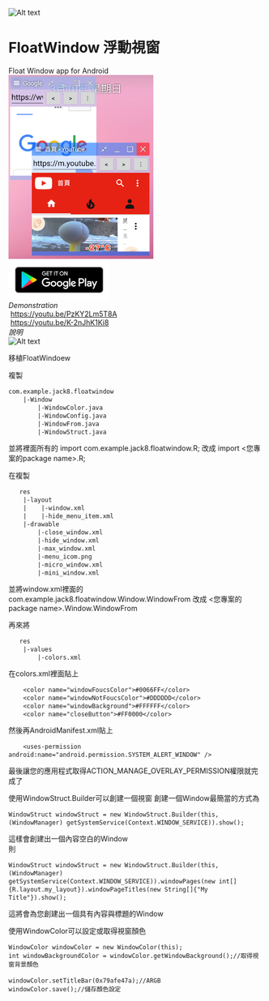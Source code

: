 ![Alt text](app/src/main/res/drawable/icom.png)
# FloatWindow 浮動視窗
Float Window app for Android\
![Alt text](Demonstration.png)
\
[<img src="google-play-badge.png" width="200"></img>](https://play.google.com/store/apps/details?id=com.jack850628.floatwindow)
 \
*Demonstration*\
  https://youtu.be/PzKY2Lm5T8A \
  https://youtu.be/K-2nJhK1Ki8 
  \
  *說明*\
  ![Alt text](Demonstration2.png)


移植FloatWindoew

複製
```
com.example.jack8.floatwindow
    |-Window
        |-WindowColor.java
        |-WindowConfig.java
        |-WindowFrom.java
        |-WindowStruct.java
```
並將裡面所有的 import com.example.jack8.floatwindow.R; 改成 import <您專案的package name>.R;

在複製
```
   res
    |-layout
    |    |-window.xml
    |    |-hide_menu_item.xml
    |-drawable
        |-close_window.xml
        |-hide_window.xml
        |-max_window.xml
        |-menu_icom.png
        |-micro_window.xml
        |-mini_window.xml
```
並將window.xml裡面的 com.example.jack8.floatwindow.Window.WindowFrom 改成 <您專案的package name>.Window.WindowFrom

再來將
```
   res
    |-values
        |-colors.xml
```
在colors.xml裡面貼上
```
    <color name="windowFoucsColor">#0066FF</color>
    <color name="windowNotFoucsColor">#DDDDDD</color>
    <color name="windowBackground">#FFFFFF</color>
    <color name="closeButton">#FF0000</color>
```

然後再AndroidManifest.xml貼上
```
    <uses-permission android:name="android.permission.SYSTEM_ALERT_WINDOW" />
```

最後讓您的應用程式取得ACTION_MANAGE_OVERLAY_PERMISSION權限就完成了


使用WindowStruct.Builder可以創建一個視窗
創建一個Window最簡當的方式為
```
WindowStruct windowStruct = new WindowStruct.Builder(this,(WindowManager) getSystemService(Context.WINDOW_SERVICE)).show();
```
這樣會創建出一個內容空白的Window \
則
```
WindowStruct windowStruct = new WindowStruct.Builder(this,(WindowManager) getSystemService(Context.WINDOW_SERVICE)).windowPages(new int[]{R.layout.my_layout}).windowPageTitles(new String[]{"My Title"}).show();
```
這將會為您創建出一個具有內容與標題的Window

使用WindowColor可以設定或取得視窗顏色
```
WindowColor windowColor = new WindowColor(this);
int windowBackgroundColor = windowColor.getWindowBackground();//取得視窗背景顏色

windowColor.setTitleBar(0x79afe47a);//ARGB
windowColor.save();//儲存顏色設定
```
